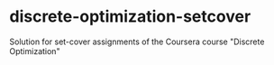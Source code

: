 # discrete-optimization-setcover
Solution for set-cover assignments of the Coursera course  "Discrete Optimization"
